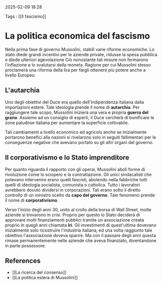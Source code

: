 2025-02-09 18:28

Tags : [[Il fascismo]]

# La politica economica del fascismo

Nella prima fase di governo Mussolini, stabilì varie riforme economiche. Lo stato diede grandi incentivi per le aziende private, ridusse la spesa pubblica e diede ulteriori agevolazione 
Ciò nonostante tali misure non fermarono l'inflazione e lo svalutarsi della moneta. Ragione per cui Mussolini stesso proclamerà una riforma della lira per fargli ottenere più potere anche a livello Europeo.

## L'autarchia
Uno degli obiettivi del Duce era quello dell'indipendenza italiana dalla importazioni estere. Tale ideologia prende il nome di **autarchia**. Per raggiungere tale scopo, Mussolini inizierà una vera e propria **guerra del grano**. Assieme ad un consiglio di esperti, il Duce cercherà di bonificare le zone paludose italiana per aumentare la superficie coltivabile.

Tali cambiamenti a livello economico ed agricolo anche se inizialmente portarono benefici alla nazioni si rivelarono solo in seguiti fallimentari per le conseguenze negative che avevano portato su gli altri organi del governo.

## Il corporativismo e lo Stato imprenditore
Per quanto riguarda il rapporto con gli operai, Mussolini abolì forme di rivoluzione come lo sciopero e la contrattazione. Gli unici sindacalisti che potevano intervenire erano quelli fascisti, abolendo nella fabbriche tutti quelli di ideologia socialista, comunista o cattolica.
Tutto i lavoratori avrebbero dovuto dividersi in corporazioni. Tali erano sotto il diretto controllo di un ministro scelto da **capo del governo**.
Tale fenomeno prende il nome di **corporativismo**.

Verso l'inizio degli anni 30, unito al crollo della borsa di Wall Street, molte aziende si trovarono in crisi. Proprio per questo lo Stato deciderà di approvare molti finanziamenti pubblici tramite un associazione creata proprio in quegli anni chiamata **Iri**. 
Gli investimenti di quest'ultima dovevano inizialmente solo ricostruire l'industria italiana, ed una volta raggiunto tale obiettivo l'associazione doveva sparire. Ma con il passare degli anni questa rimase permanentemente nelle aziende che aveva finanziato, diventandone in parte possessore.
## References

- [[La ricerca del consenso]]
- [[La politica estera di Mussolini]]